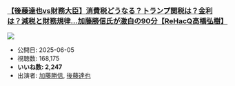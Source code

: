 ### [【後藤達也vs財務大臣】消費税どうなる？トランプ関税は？金利は？減税と財務規律...加藤勝信氏が激白の90分【ReHacQ高橋弘樹】](https://www.youtube.com/watch?v=EnKWdlsCKB0)
[![](https://img.youtube.com/vi/EnKWdlsCKB0/sddefault.jpg)](https://www.youtube.com/watch?v=EnKWdlsCKB0)
-   公開日: 2025-06-05
-   視聴数: 168,175
-   **いいね数: 2,247**
-   出演者: [加藤勝信](/rehacq_fan/people/加藤勝信 "wikilink"), [後藤達也](/rehacq_fan/people/後藤達也 "wikilink")
